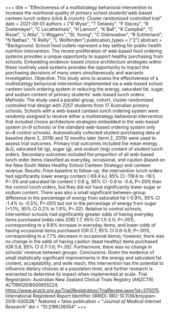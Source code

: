 +++
title = "Effectiveness of a multistrategy behavioral intervention to increase the nutritional quality of primary school students'web-based canteen lunch orders (click &amp; crunch): Cluster randomized controlled trial"
date = 2021-09-01
authors = ["R Wyse", "T Delaney", "F Stacey", "R Zoetemeyer", "C Lecathelinais", "H Lamont", "K Ball", "K Campbel", "C Rissel", "J Attia", "J Wiggers", "SL Yoong", "C Oldmeadow", "R Sutherland", "N Nathan", "K Reilly", "L Wolfenden"]
publication_types = ["2"]
abstract = "Background: School food outlets represent a key setting for public health nutrition intervention. The recent proliferation of web-based food ordering systems provides a unique opportunity to support healthy purchasing from schools. Embedding evidence-based choice architecture strategies within these routinely used systems provides the opportunity to impact the purchasing decisions of many users simultaneously and warrants investigation. Objective: This study aims to assess the effectiveness of a multistrategy behavioral intervention implemented via a web-based school canteen lunch ordering system in reducing the energy, saturated fat, sugar, and sodium content of primary students' web-based lunch orders. Methods: The study used a parallel-group, cohort, cluster randomized controlled trial design with 2207 students from 17 Australian primary schools. Schools with a web-based canteen lunch ordering system were randomly assigned to receive either a multistrategy behavioral intervention that included choice architecture strategies embedded in the web-based system (n=9 schools) or the standard web-based ordering system only (n=8 control schools). Automatically collected student purchasing data at baseline (term 2, 2018) and 12 months later (term 2, 2019) were used to assess trial outcomes. Primary trial outcomes included the mean energy (kJ), saturated fat (g), sugar (g), and sodium (mg) content of student lunch orders. Secondary outcomes included the proportion of all web-based lunch order items classified as everyday, occasional, and caution (based on the New South Wales Healthy School Canteen Strategy) and canteen revenue. Results: From baseline to follow-up, the intervention lunch orders had significantly lower energy content (-69.4 kJ, 95% CI -119.6 to -19.1; P=.01) and saturated fat content (-0.6 g, 95% CI -0.9 to -0.4; P<.001) than the control lunch orders, but they did not have significantly lower sugar or sodium content. There was also a small significant between-group difference in the percentage of energy from saturated fat (-0.9%, 95% CI -1.4% to -0.5%; P<.001) but not in the percentage of energy from sugar (+1.1%, 95% CI 0.2% to 1.9%; P=.02). Relative to control schools, intervention schools had significantly greater odds of having everyday items purchased (odds ratio [OR] 1.7, 95% CI 1.5-2.0; P<.001), corresponding to a 9.8% increase in everyday items, and lower odds of having occasional items purchased (OR 0.7, 95% CI 0.6-0.8; P<.001), corresponding to a 7.7% decrease in occasional items); however, there was no change in the odds of having caution (least healthy) items purchased (OR 0.8, 95% CI 0.7-1.0; P=.05). Furthermore, there was no change in schools' revenue between groups. Conclusions: Given the evidence of small statistically significant improvements in the energy and saturated fat content, acceptability, and wide reach, this intervention has the potential to influence dietary choices at a population level, and further research is warranted to determine its impact when implemented at scale. Trial Registration: Australian New Zealand Clinical Trials Registry (ANZCTR) ACTRN12618000855224; https://www.anzctr.org.au/Trial/Registration/TrialReview.aspx?id=375075. International Registered Report Identifier (IRRID): RR2-10.1136/bmjopen-2019-030538."
featured = false
publication = "*Journal of Medical Internet Research*"
doi = "10.2196/26054"
+++


